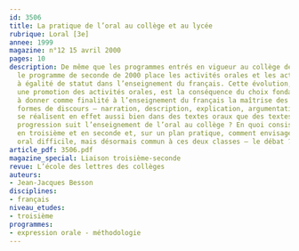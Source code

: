 ```yaml
---
id: 3506
title: La pratique de l’oral au collège et au lycée
rubrique: Loral [3e]
annee: 1999
magazine: n°12 15 avril 2000
pages: 10
description: De même que les programmes entrés en vigueur au collège depuis 1996,
  le programme de seconde de 2000 place les activités orales et les activités écrites
  à égalité de statut dans l’enseignement du français. Cette évolution, qui entraîne
  une promotion des activités orales, est la conséquence du choix fondamental consistant
  à donner comme finalité à l’enseignement du français la maîtrise des principales
  formes de discours – narration, description, explication, argumentation. Celles-ci
  se réalisent en effet aussi bien dans des textes oraux que des textes écrits. Quelle
  progression suit l’enseignement de l’oral au collège ? En quoi consiste-t-il précisément
  en troisième et en seconde et, sur un plan pratique, comment envisager un exercice
  oral difficile, mais désormais commun à ces deux classes – le débat ?
article_pdf: 3506.pdf
magazine_special: Liaison troisième-seconde
revue: L’école des lettres des collèges
auteurs:
- Jean-Jacques Besson
disciplines:
- français
niveau_etudes:
- troisième
programmes:
- expression orale - méthodologie
---
```

